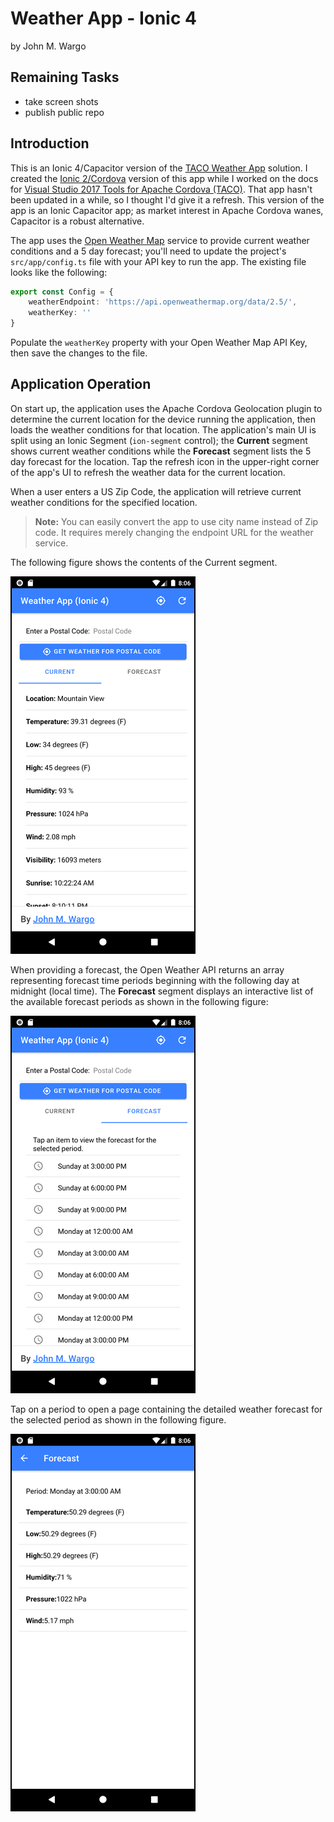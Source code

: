 # Weather App - Ionic 4

by John M. Wargo

## Remaining Tasks

+ take screen shots
+ publish public repo

## Introduction

This is an Ionic 4/Capacitor version of the [TACO Weather App](http://taco.visualstudio.com/en-us/docs/vs-taco-2017-first-app/) solution. I created the [Ionic 2/Cordova](https://github.com/microsoft/cordova-samples/tree/master/weather-app-ionic2) version of this app while I worked on the docs for [Visual Studio 2017 Tools for Apache Cordova (TACO)](https://visualstudio.microsoft.com/vs/features/cordova/). That app hasn't been updated in a while, so I thought I'd give it a refresh. This version of the app is an Ionic Capacitor app; as market interest in Apache Cordova wanes, Capacitor is a robust alternative.

The app uses the [Open Weather Map](http://openweathermap.org/) service to provide current weather conditions and a 5 day forecast; you'll need to update the project's `src/app/config.ts` file with your API key to run the app. The existing file looks like the following:

```TypeScript
export const Config = {
    weatherEndpoint: 'https://api.openweathermap.org/data/2.5/',
    weatherKey: ''
}
```

Populate the `weatherKey` property with your Open Weather Map API Key, then save the changes to the file.

## Application Operation

On start up, the application uses the Apache Cordova Geolocation plugin to determine the current location for the device running the application, then loads the weather conditions for that location. The application's main UI is split using an Ionic Segment (`ion-segment` control); the **Current** segment shows current weather conditions while the **Forecast** segment lists the 5 day forecast for the location. Tap the refresh icon in the upper-right corner of the app's UI to refresh the weather data for the current location.

When a user enters a US Zip Code, the application will retrieve current weather conditions for the specified location.

> **Note:** You can easily convert the app to use city name instead of Zip code. It requires merely changing the endpoint URL for the weather service.  

The following figure shows the contents of the Current segment.

![Application Home Screen](screenshots/figure-01.png)

When providing a forecast, the Open Weather API returns an array representing forecast time periods beginning with the following day at midnight (local time). The **Forecast** segment displays an interactive list of the available forecast periods as shown in the following figure:

![Application Forecast List](screenshots/figure-02.png)

Tap on a period to open a page containing the detailed weather forecast for the selected period as shown in the following figure.

![Application Forecast Details](screenshots/figure-03.png)
